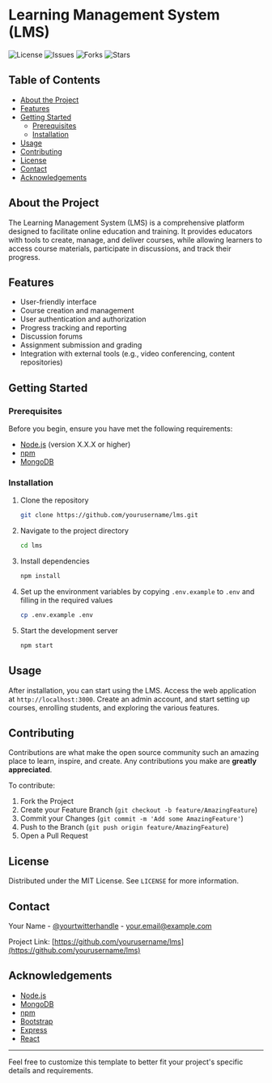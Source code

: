 
# Learning Management System (LMS)

![License](https://img.shields.io/github/license/yourusername/lms)
![Issues](https://img.shields.io/github/issues/yourusername/lms)
![Forks](https://img.shields.io/github/forks/yourusername/lms)
![Stars](https://img.shields.io/github/stars/yourusername/lms)

## Table of Contents

- [About the Project](#about-the-project)
- [Features](#features)
- [Getting Started](#getting-started)
  - [Prerequisites](#prerequisites)
  - [Installation](#installation)
- [Usage](#usage)
- [Contributing](#contributing)
- [License](#license)
- [Contact](#contact)
- [Acknowledgements](#acknowledgements)

## About the Project

The Learning Management System (LMS) is a comprehensive platform designed to facilitate online education and training. It provides educators with tools to create, manage, and deliver courses, while allowing learners to access course materials, participate in discussions, and track their progress.

## Features

- User-friendly interface
- Course creation and management
- User authentication and authorization
- Progress tracking and reporting
- Discussion forums
- Assignment submission and grading
- Integration with external tools (e.g., video conferencing, content repositories)

## Getting Started

### Prerequisites

Before you begin, ensure you have met the following requirements:

- [Node.js](https://nodejs.org/en/) (version X.X.X or higher)
- [npm](https://www.npmjs.com/)
- [MongoDB](https://www.mongodb.com/)

### Installation

1. Clone the repository
   ```sh
   git clone https://github.com/yourusername/lms.git
   ```
2. Navigate to the project directory
   ```sh
   cd lms
   ```
3. Install dependencies
   ```sh
   npm install
   ```
4. Set up the environment variables by copying `.env.example` to `.env` and filling in the required values
   ```sh
   cp .env.example .env
   ```
5. Start the development server
   ```sh
   npm start
   ```

## Usage

After installation, you can start using the LMS. Access the web application at `http://localhost:3000`. Create an admin account, and start setting up courses, enrolling students, and exploring the various features.

## Contributing

Contributions are what make the open source community such an amazing place to learn, inspire, and create. Any contributions you make are **greatly appreciated**.

To contribute:

1. Fork the Project
2. Create your Feature Branch (`git checkout -b feature/AmazingFeature`)
3. Commit your Changes (`git commit -m 'Add some AmazingFeature'`)
4. Push to the Branch (`git push origin feature/AmazingFeature`)
5. Open a Pull Request

## License

Distributed under the MIT License. See `LICENSE` for more information.

## Contact

Your Name - [@yourtwitterhandle](https://twitter.com/yourtwitterhandle) - your.email@example.com

Project Link: [https://github.com/yourusername/lms](https://github.com/yourusername/lms)

## Acknowledgements

- [Node.js](https://nodejs.org/)
- [MongoDB](https://www.mongodb.com/)
- [npm](https://www.npmjs.com/)
- [Bootstrap](https://getbootstrap.com/)
- [Express](https://expressjs.com/)
- [React](https://reactjs.org/)

---

Feel free to customize this template to better fit your project's specific details and requirements.
